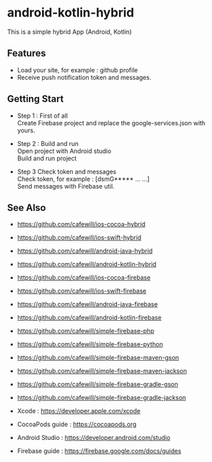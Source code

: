 # android-kotlin-hybrid

This is a simple hybrid App (Android, Kotlin)

## Features

* Load your site, for example : github profile
* Receive push notification token and messages.

## Getting Start

* Step 1 : First of all \
Create Firebase project and replace the google-services.json with yours. 

* Step 2 : Build and run \
Open project with Android studio \
Build and run project

* Step 3 Check token and messages \
Check token, for example : [dsmG***** ... ...] \
Send messages with Firebase util. 

## See Also

* https://github.com/cafewill/ios-cocoa-hybrid
* https://github.com/cafewill/ios-swift-hybrid
* https://github.com/cafewill/android-java-hybrid
* https://github.com/cafewill/android-kotlin-hybrid

* https://github.com/cafewill/ios-cocoa-firebase
* https://github.com/cafewill/ios-swift-firebase
* https://github.com/cafewill/android-java-firebase
* https://github.com/cafewill/android-kotlin-firebase

* https://github.com/cafewill/simple-firebase-php
* https://github.com/cafewill/simple-firebase-python 

* https://github.com/cafewill/simple-firebase-maven-gson
* https://github.com/cafewill/simple-firebase-maven-jackson
* https://github.com/cafewill/simple-firebase-gradle-gson
* https://github.com/cafewill/simple-firebase-gradle-jackson 

* Xcode : https://developer.apple.com/xcode
* CocoaPods guide : https://cocoapods.org
* Android Studio : https://developer.android.com/studio

* Firebase guide : https://firebase.google.com/docs/guides

